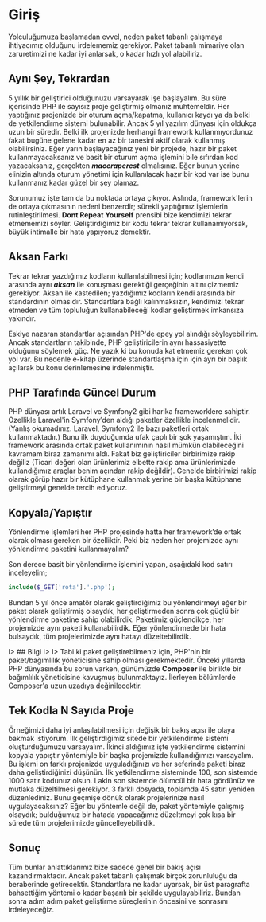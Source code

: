 # Giriş

Yolculuğumuza başlamadan evvel, neden paket tabanlı çalışmaya ihtiyacımız olduğunu irdelememiz gerekiyor. Paket tabanlı mimariye olan zaruretimizi ne kadar iyi anlarsak, o kadar hızlı yol alabiliriz.

## Aynı Şey, Tekrardan

5 yıllık bir geliştirici olduğunuzu varsayarak işe başlayalım. Bu süre içerisinde PHP ile sayısız proje geliştirmiş olmanız muhtemeldir. Her yaptığınız projenizde bir oturum açma/kapatma, kullanıcı kaydı ya da belki de yetkilendirme sistemi bulunabilir. Ancak 5 yıl yazılım dünyası için oldukça uzun bir süredir. Belki ilk projenizde herhangi framework kullanmıyordunuz fakat bugüne gelene kadar en az bir tanesini aktif olarak kullanmış olabilirsiniz. Eğer yarın başlayacağınız yeni bir projede, hazır bir paket kullanmayacaksanız ve basit bir oturum açma işlemini bile sıfırdan kod yazacaksanız, gerçekten ***maceraperest*** olmalısınız. Eğer bunun yerine elinizin altında oturum yönetimi için kullanılacak hazır bir kod var ise bunu kullanmanız kadar güzel bir şey olamaz.

Sorunumuz işte tam da bu noktada ortaya çıkıyor. Aslında, framework'lerin de ortaya çıkmasının nedeni benzerdir; sürekli yaptığımız işlemlerin rutinleştirilmesi. **Dont Repeat Yourself** prensibi bize kendimizi tekrar etmememizi söyler. Geliştirdiğimiz bir kodu tekrar tekrar kullanamıyorsak, büyük ihtimalle bir hata yapıyoruz demektir.  

## Aksan Farkı

Tekrar tekrar yazdığımız kodların kullanılabilmesi için; kodlarımızın kendi arasında aynı ***aksan*** ile konuşması gerektiği gerçeğinin altını çizmemiz gerekiyor. Aksan ile kastedilen; yazdığımız kodların kendi arasında bir standardının olmasıdır. Standartlara bağlı kalınmaksızın, kendimizi tekrar etmeden ve tüm topluluğun kullanabileceği kodlar geliştirmek imkansıza yakındır.

Eskiye nazaran standartlar açısından PHP'de epey yol alındığı söyleyebilirim. Ancak standartların takibinde, PHP geliştiricilerin aynı hassasiyette olduğunu söylemek güç. Ne yazık ki bu konuda kat etmemiz gereken çok yol var. Bu nedenle e-kitap üzerinde standartlaşma için için ayrı bir başlık açılarak bu konu derinlemesine irdelenmiştir.

## PHP Tarafında Güncel Durum

PHP dünyası artık Laravel ve Symfony2 gibi harika frameworklere sahiptir. Özellikle Laravel'in Symfony′den aldığı paketler özellikle incelenmelidir. (Yanlış okumadınız. Laravel, Symfony2 ile bazı paketleri ortak kullanmaktadır.) Bunu ilk duyduğumda ufak çaplı bir şok yaşamıştım. İki framework arasında ortak paket kullanımının nasıl mümkün olabileceğini kavramam biraz zamanımı aldı. Fakat biz geliştiriciler birbirimize rakip değiliz (Ticari değeri olan ürünlerimiz elbette rakip ama ürünlerimizde kullandığımız araçlar benim açından rakip değildir). Genelde birbirimizi rakip olarak görüp hazır bir kütüphane kullanmak yerine bir başka kütüphane geliştirmeyi genelde tercih ediyoruz. 

## Kopyala/Yapıştır

Yönlendirme işlemleri her PHP projesinde hatta her framework’de ortak olarak olması gereken bir özelliktir. Peki biz neden her projemizde aynı yönlendirme paketini kullanmayalım? 

Son derece basit bir yönlendirme işlemini yapan, aşağıdaki kod satırı inceleyelim;

```php
include($_GET['rota'].'.php');
```

Bundan 5 yıl önce amatör olarak geliştirdiğimiz bu yönlendirmeyi eğer bir paket olarak geliştirmiş olsaydık, her geliştirmeden sonra çok güçlü bir yönlendirme paketine sahip olabilirdik. Paketimiz güçlendikçe, her projemizde aynı paketi kullanabilirdik. Eğer yönlendirmede bir hata bulsaydık, tüm projelerimizde aynı hatayı düzeltebilirdik.

I> ## Bilgi
I>
I> Tabi ki paket geliştirebilmeniz için, PHP'nin bir paket/bağımlılık yöneticisine sahip olması gerekmektedir. Önceki yıllarda PHP dünyasında bu sorun varken, günümüzde **Composer** ile birlikte bir bağımlılık yöneticisine kavuşmuş bulunmaktayız. İlerleyen bölümlerde Composer'a uzun uzadıya değinilecektir.

## Tek Kodla N Sayıda Proje

Örneğimizi daha iyi anlaşılabilmesi için değişik bir bakış açısı ile olaya bakmak istiyorum. İlk geliştirdiğimiz sitede bir yetkilendirme sistemi oluşturduğumuzu varsayalım. İkinci aldığımız işte yetkilendirme sistemini kopyala yapıştır yöntemiyle bir başka projemizde kullandığımızı varsayalım. Bu işlemi on farklı projenizde uyguladığınızı ve her seferinde paketi biraz daha geliştirdiğinizi düşünün. İlk yetkilendirme sisteminde 100, son sistemde 1000 satır kodunuz olsun. Lakin son sistemde ölümcül bir hata gördünüz ve mutlaka düzeltilmesi gerekiyor. 3 farklı dosyada, toplamda 45 satırı yeniden düzenlediniz. Bunu geçmişe dönük olarak projelerinize nasıl uygulayacaksınız? Eğer bu yöntemle değil de, paket yöntemiyle çalışmış olsaydık; bulduğumuz bir hatada yapacağımız düzeltmeyi çok kısa bir sürede tüm projelerimizde güncelleyebilirdik.

## Sonuç

Tüm bunlar anlattıklarımız bize sadece genel bir bakış açısı kazandırmaktadır. Ancak paket tabanlı çalışmak birçok zorunluluğu da beraberinde getirecektir. Standartlara ne kadar uyarsak, bir üst paragrafta bahsettiğim yöntemi o kadar başarılı bir şekilde uygulayabiliriz. Bundan sonra adım adım paket geliştirme süreçlerinin öncesini ve sonrasını irdeleyeceğiz.

